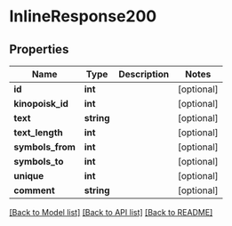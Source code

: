 # InlineResponse200

## Properties
Name | Type | Description | Notes
------------ | ------------- | ------------- | -------------
**id** | **int** |  | [optional] 
**kinopoisk_id** | **int** |  | [optional] 
**text** | **string** |  | [optional] 
**text_length** | **int** |  | [optional] 
**symbols_from** | **int** |  | [optional] 
**symbols_to** | **int** |  | [optional] 
**unique** | **int** |  | [optional] 
**comment** | **string** |  | [optional] 

[[Back to Model list]](../../README.md#documentation-for-models) [[Back to API list]](../../README.md#documentation-for-api-endpoints) [[Back to README]](../../README.md)

